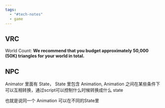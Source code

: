 ```yaml
---
tags:
  - "#tech-notes"
  - game
---
```

## VRC

World Count: **We recommend that you budget approximately 50,000 (50K) triangles for your world in total.**



## NPC

Animator 里面有 State， State 里包含 Animation, Animation 之间在某些条件下可以互相转换，通过script可以控制什么时候转换成什么 state

也就是说同一个 Animation 可以在不同的State里